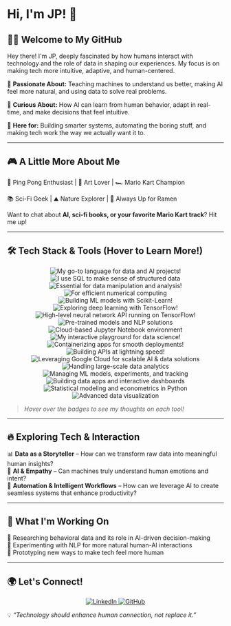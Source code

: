 # Hi, I'm JP! 🚀

## 👨‍💻 Welcome to My GitHub
Hey there! I'm JP, deeply fascinated by how humans interact with technology and the role of data in shaping our experiences. My focus is on making tech more intuitive, adaptive, and human-centered.

🔹 **Passionate About:** Teaching machines to understand us better, making AI feel more natural, and using data to solve real problems.

🔹 **Curious About:** How AI can learn from human behavior, adapt in real-time, and make decisions that feel intuitive. 

🔹 **Here for:** Building smarter systems, automating the boring stuff, and making tech work the way we actually want it to. 

---
## 🎮 A Little More About Me

<div align="left">
  
🎾 Ping Pong Enthusiast  | 🎨 Art Lover  | 🏎️ Mario Kart Champion 

📚 Sci-Fi Geek  | ⛰️ Nature Explorer  | 🍜 Always Up for Ramen  

Want to chat about **AI, sci-fi books, or your favorite Mario Kart track**? Hit me up!  

---
## 🛠️ Tech Stack & Tools (Hover to Learn More!)

<p align="center">
  <img src="https://img.shields.io/badge/Python-3776AB?style=for-the-badge&logo=python&logoColor=white" title="My go-to language for data and AI projects!">
  <img src="https://img.shields.io/badge/SQL-CC2927?style=for-the-badge&logo=postgresql&logoColor=white" title="I use SQL to make sense of structured data">
  <img src="https://img.shields.io/badge/Pandas-150458?style=for-the-badge&logo=pandas&logoColor=white" title="Essential for data manipulation and analysis!">
  <img src="https://img.shields.io/badge/Numpy-013243?style=for-the-badge&logo=numpy&logoColor=white" title="For efficient numerical computing">
  <img src="https://img.shields.io/badge/Scikit--Learn-F7931E?style=for-the-badge&logo=scikit-learn&logoColor=white" title="Building ML models with Scikit-Learn!">
  <img src="https://img.shields.io/badge/TensorFlow-FF6F00?style=for-the-badge&logo=tensorflow&logoColor=white" title="Exploring deep learning with TensorFlow!">
  <img src="https://img.shields.io/badge/Keras-D00000?style=for-the-badge&logo=keras&logoColor=white" title="High-level neural network API running on TensorFlow!">
  <img src="https://img.shields.io/badge/Hugging_Face-FFAE1A?style=for-the-badge&logo=huggingface&logoColor=white" title="Pre-trained models and NLP solutions">
  <img src="https://img.shields.io/badge/Google_Colab-F9AB00?style=for-the-badge&logo=googlecolab&logoColor=white" title="Cloud-based Jupyter Notebook environment">
  <img src="https://img.shields.io/badge/Jupyter-F37626?style=for-the-badge&logo=jupyter&logoColor=white" title="My interactive playground for data science!">
  <img src="https://img.shields.io/badge/Docker-2496ED?style=for-the-badge&logo=docker&logoColor=white" title="Containerizing apps for smooth deployments!">
  <img src="https://img.shields.io/badge/FastAPI-009688?style=for-the-badge&logo=fastapi&logoColor=white" title="Building APIs at lightning speed!">
  <img src="https://img.shields.io/badge/Google_Cloud_Platform-4285F4?style=for-the-badge&logo=googlecloud&logoColor=white" title="Leveraging Google Cloud for scalable AI & data solutions">
  <img src="https://img.shields.io/badge/BigQuery-669DF6?style=for-the-badge&logo=googlebigquery&logoColor=white" title="Handling large-scale data analytics">
  <img src="https://img.shields.io/badge/MLflow-00B5F5?style=for-the-badge&logo=mlflow&logoColor=white" title="Managing ML models, experiments, and tracking">
  <img src="https://img.shields.io/badge/Streamlit-FF4B4B?style=for-the-badge&logo=streamlit&logoColor=white" title="Building data apps and interactive dashboards">
  <img src="https://img.shields.io/badge/Statsmodels-4B0082?style=for-the-badge&logo=python&logoColor=white" title="Statistical modeling and econometrics in Python">
  <img src="https://img.shields.io/badge/Seaborn-4C8CBF?style=for-the-badge&logo=python&logoColor=white" title="Advanced data visualization">
</p>

> *Hover over the badges to see my thoughts on each tool!*  

---
## 🔥 Exploring Tech & Interaction
📊 **Data as a Storyteller** – How can we transform raw data into meaningful human insights?  
🤖 **AI & Empathy** – Can machines truly understand human emotions and intent?  
🦾 **Automation & Intelligent Workflows** – How can we leverage AI to create seamless systems that enhance productivity?

---
## 🚀 What I'm Working On
🔹 Researching behavioral data and its role in AI-driven decision-making  
🔹 Experimenting with NLP for more natural human-AI interactions  
🔹 Prototyping new ways to make tech feel more human  

---
## 🌍 Let's Connect!
<p align="center">
  <a href="https://www.linkedin.com/in/jpalvarezb">
    <img src="https://img.shields.io/badge/LinkedIn-0A66C2?style=for-the-badge&logo=linkedin&logoColor=white" alt="LinkedIn">
  </a>
  <a href="https://github.com/jpalvarezb">
    <img src="https://img.shields.io/badge/GitHub-181717?style=for-the-badge&logo=github&logoColor=white" alt="GitHub">
  </a>
</p>

💡 *“Technology should enhance human connection, not replace it.”*

